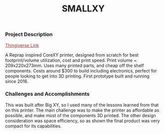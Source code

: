 ﻿---
layout: default
title: SMALLXY
category: portfolio
modal-id: 13
vid1: <div class="video-container"> <iframe class="video" src="https://www.youtube.com/embed/xjmWR-YHck0" allowfullscreen></iframe> </div>
vid2: null
img: Small_XY/smallxy.jpg
img2: Small_XY/smallxy_big.jpg 
img3: Small_XY/IMG_1727.jpg
img4: Small_XY/IMG_1726.jpg 
img5: Small_XY/smallxt.jpg 
project-date: 2016
languages:
- C/C++
concepts:
- 3D Printing
- Design Optimization
- Manufacturing
tools:
- Autodesk Inventor
---

### Project Description

<a href="https://www.thingiverse.com/thing:1869705" style="color: #a83232" target="_blank">Thingiverse Link</a>

A Reprap inspired CoreXY printer, designed from scratch for best footprint/volume utilization, cost and print speed. Print volume ~ 209x220x273mm. Uses many printed parts, and cheap off the shelf components. Costs around $300 to build including electronics, perfect for people looking to get into 3D printing. First prototype built and running since 2016.

### Challenges and Accomplishments

This was built after Big XY, so I used many of the lessons learned from that on this printer. The main challenge was to make the printer as affordable as possible, and make most of the components 3D printed. The other design consideration was space efficiency, so as shown the final product was very compact for its capabilities.